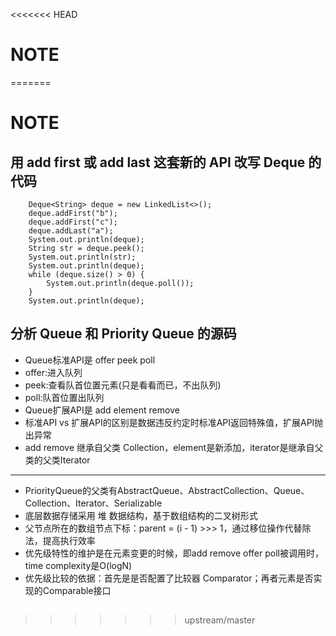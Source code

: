 <<<<<<< HEAD
# NOTE

  

=======
# NOTE

## 用 add first 或 add last 这套新的 API 改写 Deque 的代码
```
    Deque<String> deque = new LinkedList<>();
    deque.addFirst("b"); 
    deque.addFirst("c"); 
    deque.addLast("a");
    System.out.println(deque);
    String str = deque.peek();
    System.out.println(str);
    System.out.println(deque);
    while (deque.size() > 0) {
        System.out.println(deque.poll()); 
    } 
    System.out.println(deque);

```




## 分析 Queue 和 Priority Queue 的源码
- Queue标准API是 offer peek poll
- offer:进入队列
- peek:查看队首位置元素(只是看看而已，不出队列)
- poll:队首位置出队列
- Queue扩展API是 add element remove
- 标准API vs 扩展API的区别是数据违反约定时标准API返回特殊值，扩展API抛出异常
- add remove 继承自父类 Collection，element是新添加，iterator是继承自父类的父类Iterator

---

- PriorityQueue的父类有AbstractQueue、AbstractCollection、Queue、Collection、Iterator、Serializable
- 底层数据存储采用 堆 数据结构，基于数组结构的二叉树形式
- 父节点所在的数组节点下标：parent = (i - 1) >>> 1，通过移位操作代替除法，提高执行效率
- 优先级特性的维护是在元素变更的时候，即add remove offer poll被调用时，time complexity是O(logN) 
- 优先级比较的依据：首先是是否配置了比较器 Comparator；再者元素是否实现的Comparable接口 

## 

  

>>>>>>> upstream/master
